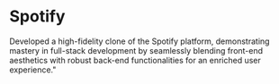 # Spotify
Developed a high-fidelity clone of the Spotify platform, demonstrating mastery in full-stack development by seamlessly
blending front-end aesthetics with robust back-end functionalities for an enriched user experience."
